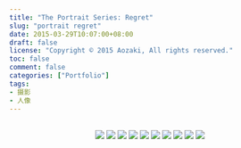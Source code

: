 ```yaml
---
title: "The Portrait Series: Regret"
slug: "portrait regret"
date: 2015-03-29T10:07:00+08:00
draft: false
license: "Copyright © 2015 Aozaki, All rights reserved."
toc: false
comment: false
categories: ["Portfolio"]
tags: 
- 摄影
- 人像
---
```


<br>
<center>
    <img src="https://img.aozaki-kuro.com/20150329_0001.jpg">
    <img src="https://img.aozaki-kuro.com/20150329_0002.jpg">
    <img src="https://img.aozaki-kuro.com/20150329_0003.jpg">
    <img src="https://img.aozaki-kuro.com/20150329_0004.jpg">
    <img src="https://img.aozaki-kuro.com/20150329_0005.jpg">
    <img src="https://img.aozaki-kuro.com/20150329_0006.jpg">
    <img src="https://img.aozaki-kuro.com/20150329_0007.jpg">
    <img src="https://img.aozaki-kuro.com/20150329_0008.jpg">
    <img src="https://img.aozaki-kuro.com/20150329_0009.jpg">
    <img src="https://img.aozaki-kuro.com/20150329_0010.jpg">
</center>
